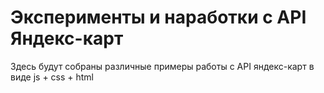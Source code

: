 Эксперименты и наработки с API Яндекс-карт
==========================================

Здесь будут собраны различные примеры работы с API яндекс-карт в виде js + css + html
